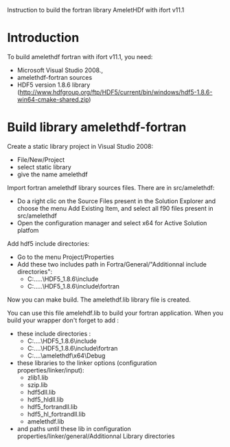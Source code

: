 Instruction to build the fortran library AmeletHDf with ifort v11.1

# Introduction #

To build amelethdf fortran with ifort v11.1, you need:
  * Microsoft Visual Studio 2008.,
  * amelethdf-fortran sources
  * HDF5 version 1.8.6 library (http://www.hdfgroup.org/ftp/HDF5/current/bin/windows/hdf5-1.8.6-win64-cmake-shared.zip)

# Build library amelethdf-fortran #

Create a static library project in Visual Studio 2008:
  * File/New/Project
  * select static library
  * give the name amelethdf

Import fortran amelethdf library sources files. There are in src/amelethdf:
  * Do a right clic on the Source Files present in the Solution Explorer and choose the menu Add Existing Item, and select all f90 files present in src/amelethdf
  * Open the configuration manager and select x64 for Active Solution platfom

Add hdf5 include directories:
  * Go to the menu Project/Properties
  * Add these two includes path in Fortra/General/"Additionnal include directories":
    * C:\.....\HDF5\_1.8.6\include
    * C:\.....\HDF5\_1.8.6\include\fortran

Now you can make build. The amelethdf.lib library file is created.

You can use this file amelehdf.lib to build your fortran application. When you build your wrapper don't forget to add :
  * these include directories :
    * C:\....\HDF5\_1.8.6\include
    * C:\....\HDF5\_1.8.6\include\fortran
    * C:\....\amelethdf\x64\Debug
  * these libraries to the linker options (configuration properties/linker/input):
    * zlib1.lib
    * szip.lib
    * hdf5dll.lib
    * hdf5\_hldll.lib
    * hdf5\_fortrandll.lib
    * hdf5\_hl\_fortrandll.lib
    * amelethdf.lib
  * and paths until these lib in configuration properties/linker/general/Additionnal Library directories

